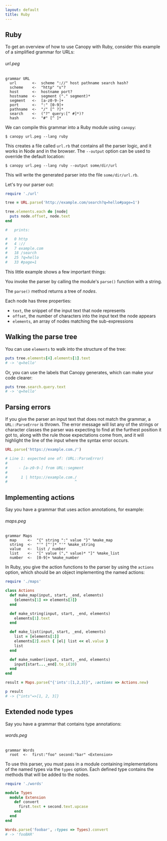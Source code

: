 ```yaml
---
layout: default
title: Ruby
---
```


## Ruby

To get an overview of how to use Canopy with Ruby, consider this example of a
simplified grammar for URLs:

###### url.peg

    grammar URL
      url       <-  scheme "://" host pathname search hash?
      scheme    <-  "http" "s"?
      host      <-  hostname port?
      hostname  <-  segment ("." segment)*
      segment   <-  [a-z0-9-]+
      port      <-  ":" [0-9]+
      pathname  <-  "/" [^ ?]*
      search    <-  ("?" query:[^ #]*)?
      hash      <-  "#" [^ ]*

We can compile this grammar into a Ruby module using `canopy`:

    $ canopy url.peg --lang ruby

This creates a file called `url.rb` that contains all the parser logic, and it
works in Node and in the browser. The `--output` option can be used to override
the default location:

    $ canopy url.peg --lang ruby --output some/dir/url

This will write the generated parser into the file `some/dir/url.rb`.

Let's try our parser out:

```rb
require './url'

tree = URL.parse('http://example.com/search?q=hello#page=1')

tree.elements.each do |node|
  puts node.offset, node.text
end

#   prints:

#   0 http
#   4 ://
#   7 example.com
#   18 /search
#   25 ?q=hello
#   33 #page=1
```

This little example shows a few important things:

You invoke the parser by calling the module's `parse()` function with a string.

The `parse()` method returns a tree of *nodes*.

Each node has three properties:

* `text`, the snippet of the input text that node represents
* `offset`, the number of characters into the input text the node appears
* `elements`, an array of nodes matching the sub-expressions

## Walking the parse tree

You can use `elements` to walk into the structure of the tree:

```rb
puts tree.elements[4].elements[1].text
# -> 'q=hello'
```

Or, you can use the labels that Canopy generates, which can make your code
clearer:

```rb
puts tree.search.query.text
# -> 'q=hello'
```

## Parsing errors

If you give the parser an input text that does not match the grammar, a
`URL::ParseError` is thrown. The error message will list any of the strings or
character classes the parser was expecting to find at the furthest position it
got to, along with the rule those expectations come from, and it will highlight
the line of the input where the syntax error occurs.

```rb
URL.parse('https://example.com./')

# Line 1: expected one of: (URL::ParseError)
#
#     - [a-z0-9-] from URL::segment
#
#      1 | https://example.com./
#                              ^
```

## Implementing actions

Say you have a grammar that uses action annotations, for example:

###### maps.peg

    grammar Maps
      map     <-  "{" string ":" value "}" %make_map
      string  <-  "'" [^']* "'" %make_string
      value   <-  list / number
      list    <-  "[" value ("," value)* "]" %make_list
      number  <-  [0-9]+ %make_number

In Ruby, you give the action functions to the parser by using the `actions`
option, which should be an object implementing the named actions:

```rb
require './maps'

class Actions
  def make_map(input, start, _end, elements)
    {elements[1] => elements[3]}
  end

  def make_string(input, start, _end, elements)
    elements[1].text
  end

  def make_list(input, start, _end, elements)
    list = [elements[1]]
    elements[2].each { |el| list << el.value }
    list
  end

  def make_number(input, start, _end, elements)
    input[start..._end].to_i(10)
  end
end

result = Maps.parse("{'ints':[1,2,3]}", :actions => Actions.new)

p result
# -> {"ints"=>[1, 2, 3]}
```

## Extended node types

Say you have a grammar that contains type annotations:

###### words.peg

    grammar Words
      root  <-  first:"foo" second:"bar" <Extension>

To use this parser, you must pass in a module containing implementations of the
named types via the `types` option. Each defined type contains the methods that
will be added to the nodes.

```rb
require './words'

module Types
  module Extension
    def convert
      first.text + second.text.upcase
    end
  end
end

Words.parse('foobar', :types => Types).convert
# -> 'fooBAR'
```
